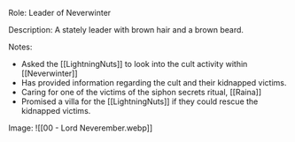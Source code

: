 Role: Leader of Neverwinter

Description: A stately leader with brown hair and a brown beard.

Notes: 
- Asked the [[LightningNuts]] to look into the cult activity within [[Neverwinter]]
- Has provided information regarding the cult and their kidnapped victims.
- Caring for one of the victims of the siphon secrets ritual, [[Raina]]
- Promised a villa for the [[LightningNuts]] if they could rescue the kidnapped victims.
 
Image: 
![[00 - Lord Neverember.webp]]
